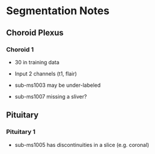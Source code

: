 # Segmentation Notes

## Choroid Plexus

### Choroid 1

- 30 in training data
- Input 2 channels (t1, flair)

- sub-ms1003 may be under-labeled
- sub-ms1007 missing a sliver?

## Pituitary

### Pituitary 1

- sub-ms1005 has discontinuities in a slice (e.g. coronal)
